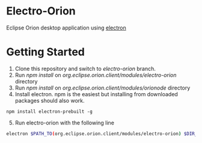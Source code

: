Electro-Orion
==============

Eclipse Orion desktop application using [electron](http://electron.atom.io)

Getting Started
================

1. Clone this repository and switch to *electro-orion* branch.
2. Run *npm install*  on *org.eclipse.orion.client/modules/electro-orion* directory
3. Run *npm install*  on *org.eclipse.orion.client/modules/orionode* directory
4. Install electron. npm is the easiest but installing from downloaded packages should also work.
```
npm install electron-prebuilt -g 
```
5. Run electro-orion with the following line
```sh
electron $PATH_TO(org.eclipse.orion.client/modules/electro-orion) $DIR_TO_OPEN
```
